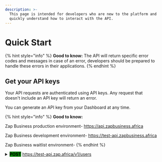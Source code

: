 ```yaml
---
description: >-
  This page is intended for developers who are new to the platform and want to
  quickly understand how to interact with the API.
---
```


# Quick Start



{% hint style="info" %}
**Good to know:** The API will return specific error codes and messages in case of an error, developers should be prepared to handle these errors in their applications.
{% endhint %}

##

## Get your API keys

Your API requests are authenticated using API keys. Any request that doesn't include an API key will return an error.

You can generate an API key from your Dashboard at any time.



{% hint style="info" %}
**Good to know:**

Zap Business production environment- https://api.zapbusiness.africa

Zap Business development environment- https://test-api.zapbusiness.africa

Zap Business waitlist environment-
{% endhint %}

<details>

<summary><mark style="background-color:green;"><strong>POST</strong></mark>  <a href="https://test-api.zap.africa/v1/users">https://test-api.zap.africa/v1/users</a></summary>



</details>
